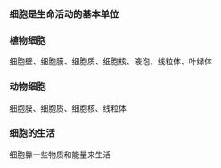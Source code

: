 ### 细胞是生命活动的基本单位
### 植物细胞
细胞壁、细胞膜、细胞质、细胞核、液泡、线粒体、叶绿体
### 动物细胞
细胞膜、细胞质、细胞核、线粒体

### 细胞的生活
细胞靠一些物质和能量来生活